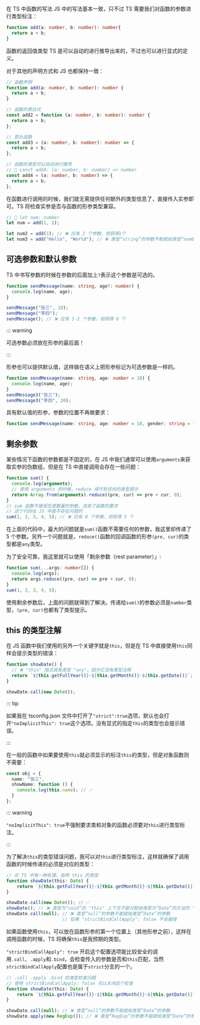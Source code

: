 在 TS 中函数的写法 JS 中的写法基本一致，只不过 TS 需要我们对函数的参数进行类型标注：

```typescript
function add(a: number, b: number): number{
  return a + b;
}
```

函数的返回值类型 TS 是可以自动的进行推导出来的，不过也可以进行显式的定义。

对于其他的声明方式和 JS 也都保持一致：

```typescript
// 函数声明
function add(a: number, b: number): number {
  return a + b;
}

// 函数的表达式
const add2 = function (a: number, b: number): number {
  return a + b;
};

// 箭头函数
const add3 = (a: number, b: number): number => {
  return a + b;
};

// 函数的类型可以自动进行推导
// 🤔 const add4: (a: number, b: number) => number
const add4 = (a: number, b: number) => {
  return a + b;
};
```

在函数进行调用的时候，我们就无需提供任何额外的类型信息了，直接传入实参即可。TS 将检查实参是否与函数的形参类型兼容。

```typescript
// 🤔 let num: number
let num = add(1, 2);

let num2 = add(1); // ❌ 应有 2 个参数，但获得1个
let num3 = add("Hello", "World"); // ❌ 类型“string”的参数不能赋给类型“number”的参数
```



##   可选参数和默认参数
TS 中书写参数的时候在参数的后面加上`?`表示这个参数是可选的。

```typescript
function sendMessage(name: string, age?: number) {
  console.log(name, age);
}

sendMessage("张三", 18);
sendMessage("李四");
sendMessage(); // ❌ 应有 1-2 个参数，但获得 0 个
```

::: warning

可选参数必须放在形参的最后面！

:::



形参也可以提供默认值，这样做在语义上把形参标记为可选参数是一样的。

```typescript
function sendMessage(name: string, age: number = 18) {
  console.log(name, age);
}
sendMessage3("张三");
sendMessage3("李四", 20);
```

具有默认值的形参，参数的位置不再做要求：

```typescript
function sendMessage(name: string, age: number = 18, gender: string = "男") {}
```



##   剩余参数
某些情况下函数的参数都是不固定的，在 JS 中我们通常可以使用`arguments`来获取实参的伪数组，但是在 TS 中直接调用会存在一些问题：

```typescript
function sum() {
  console.log(arguments);
  // 使用 arguments 的时候，reduce 得不到任何的类型提示
  return Array.from(arguments).reduce((pre, cur) => pre + cur, 0);
}
// sum 函数不接受任意数量的参数，违背了函数的要求
// 这个代码在 JS 中是不存在问题的
sum(1, 2, 3, 4, 5); // ❌ 应有 0 个参数，但获得 5 个
```

在上面的代码中，最大的问题就是`sum()`函数不需要任何的参数，我这里却传递了 5 个参数。另外一个问题就是，`reduce()`函数的回调函数的形参`(pre, cur)`的类型都是`any`类型。

为了安全可靠，我这里就可以使用「剩余参数（rest parameter）」:

```typescript
function sum(...args: number[]) {
  console.log(args);
  return args.reduce((pre, cur) => pre + cur, 0);
}
sum(1, 2, 3, 4, 5);
```

使用剩余参数后，上面的问题就得到了解决。传递给`sum()`的参数必须是`number`类型，`(pre, cur)`也都有了类型提示。



##   this 的类型注解
在 JS 函数中我们使用的另外一个关键字就是`this`，但是在 TS 中直接使用`this`同样会提示类型的错误：

```typescript
function showDate() {
  // ❌ "this" 隐式具有类型 "any"，因为它没有类型注释
  return `${this.getFullYear()}-${this.getMonth()}-${this.getDate()}`;
}

showDate.call(new Date());
```


::: tip

如果我在 tsconfig.json 文件中打开了`"strict":true`选项，默认也会打开`"noImplicitThis": true`这个选项。没有显式的指定`this`的类型也会提示错误。

:::

在一般的函数中如果要使用`this`就必须显示的标注`this`的类型，但是对象函数则不需要：

```typescript
const obj = {
  name: "张三",
  showName: function () {
    console.log(this.name); // ✅
  }
};

```

::: warning

`"noImplicitThis": true`不强制要求类和对象的函数必须要对`this`进行类型标注。

:::



为了解决`this`的类型错误问题，我可以对`this`进行类型标注，这样就确保了调用函数的时候传递的必须是对应的类型：

```typescript
// 在 TS 中有一种处理，指明 this 的类型
function showDate(this: Date) {
    return `${this.getFullYear()}-${this.getMonth()}-${this.getDate()}`;
}

showDate.call(new Date()); // ✅ 
showDate(); // ❌ 类型为“void”的 "this" 上下文不能分配给类型为“Date”的方法的 "this"
showDate.call(null); // ❌ 类型“null”的参数不能赋给类型“Date”的参数
                     // 如果 "strictBindCallApply": false 不会报错
```

如果函数使用`this`，可以放在函数形参的第一个位置上（其他形参之前），这样在调用函数的时候，TS 将确保`this`是我预期的类型。



`"strictBindCallApply": true` 开启这个配置选项能比较安全的调用`.call`、`.apply`和`.bind`，会检查传入的参数是否和`this`匹配，当然`strictBindCallApply`配置也是属于`strict`分支的一个。

```typescript
// .call .apply .bind 的类型检查问题
// 使用 strictBindCallApply: false 可以关闭这个检查
function showDate(this: Date) {
    return `${this.getFullYear()}-${this.getMonth()}-${this.getDate()}`;
}

showDate.call(null); // ❌ 类型“null”的参数不能赋给类型“Date”的参数
showDate.apply(new RegExp()); // ❌ 类型“RegExp”的参数不能赋给类型“Date”的参数
```

